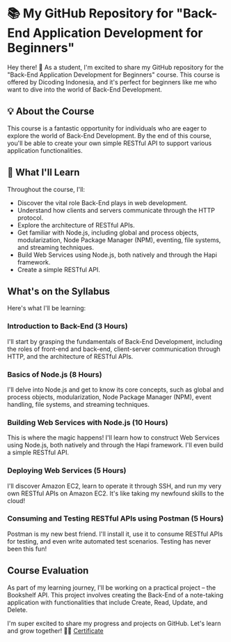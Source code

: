 # 📚 My GitHub Repository for "Back-End Application Development for Beginners"

Hey there! 👋 As a student, I'm excited to share my GitHub repository for the "Back-End Application Development for Beginners" course. This course is offered by Dicoding Indonesia, and it's perfect for beginners like me who want to dive into the world of Back-End Development.

## 💡 About the Course

This course is a fantastic opportunity for individuals who are eager to explore the world of Back-End Development. By the end of this course, you'll be able to create your own simple RESTful API to support various application functionalities.

## 📖 What I'll Learn

Throughout the course, I'll:

- Discover the vital role Back-End plays in web development.
- Understand how clients and servers communicate through the HTTP protocol.
- Explore the architecture of RESTful APIs.
- Get familiar with Node.js, including global and process objects, modularization, Node Package Manager (NPM), eventing, file systems, and streaming techniques.
- Build Web Services using Node.js, both natively and through the Hapi framework.
- Create a simple RESTful API.

## What's on the Syllabus

Here's what I'll be learning:

### Introduction to Back-End (3 Hours)

I'll start by grasping the fundamentals of Back-End Development, including the roles of front-end and back-end, client-server communication through HTTP, and the architecture of RESTful APIs.

### Basics of Node.js (8 Hours)

I'll delve into Node.js and get to know its core concepts, such as global and process objects, modularization, Node Package Manager (NPM), event handling, file systems, and streaming techniques.

### Building Web Services with Node.js (10 Hours)

This is where the magic happens! I'll learn how to construct Web Services using Node.js, both natively and through the Hapi framework. I'll even build a simple RESTful API.

### Deploying Web Services (5 Hours)

I'll discover Amazon EC2, learn to operate it through SSH, and run my very own RESTful APIs on Amazon EC2. It's like taking my newfound skills to the cloud!

### Consuming and Testing RESTful APIs using Postman (5 Hours)

Postman is my new best friend. I'll install it, use it to consume RESTful APIs for testing, and even write automated test scenarios. Testing has never been this fun!

## Course Evaluation

As part of my learning journey, I'll be working on a practical project – the Bookshelf API. This project involves creating the Back-End of a note-taking application with functionalities that include Create, Read, Update, and Delete.

I'm super excited to share my progress and projects on GitHub. Let's learn and grow together! 🚀😃
[Certificate](https://www.dicoding.com/certificates/1RXY0O2E1ZVM)
